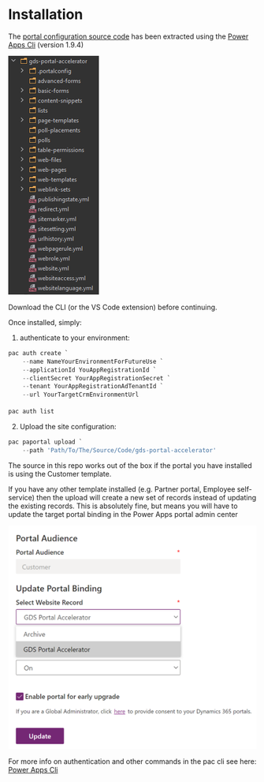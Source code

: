 # Installation

The [portal configuration source code](/src/gds-portal-accelerator) has been extracted using the [Power Apps Cli](https://docs.microsoft.com/en-us/powerapps/developer/data-platform/powerapps-cli#standalone-power-platform-cli) (version 1.9.4)

![](assets/portal_source_folder_structure.png)

Download the CLI (or the VS Code extension) before continuing.

Once installed, simply: 

1. authenticate to your environment:

```powershell
pac auth create `
    --name NameYourEnvironmentForFutureUse `
    --applicationId YouAppRegistrationId `
    --clientSecret YourAppRegistrationSecret `
    --tenant YourAppRegistrationAdTenantId `
    --url YourTargetCrmEnvironmentUrl

pac auth list
```

2. Upload the site configuration:

```powershell
pac paportal upload `
    --path 'Path/To/The/Source/Code/gds-portal-accelerator'
```

The source in this repo works out of the box if the portal you have installed is using the Customer template. 

If you have any other template installed (e.g. Partner portal, Employee self-service) then the upload will create a new set of records instead of updating the existing records. This is absolutely fine, but means you will have to update the target portal binding in the Power Apps portal admin center

![](assets/update_portal_binding.png)

For more info on authentication and other commands in the pac cli see here: [Power Apps Cli](https://docs.microsoft.com/en-us/powerapps/developer/data-platform/powerapps-cli)
